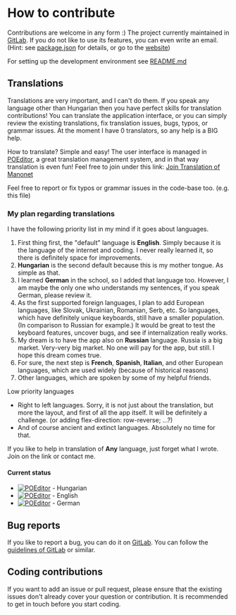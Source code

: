 # How to contribute

Contributions are welcome in any form :) The project currently maintained in [GitLab](https://gitlab.com/zyxneo/typing). If you do not like to use its features, you can even write an email. (Hint: see [package.json](package.json) for details, or go to the [website](http://beta.manonet.org))

For setting up the development environment see [README.md](README.md)

## Translations

Translations are very important, and I can't do them. If you speak any language other than Hungarian then you have perfect skills for translation contributions! You can translate the application interface, or you can simply review the existing translations, fix translation issues, bugs, typos, or grammar issues. At the moment I have 0 translators, so any help is a BIG help.

How to translate? Simple and easy! The user interface is managed in [POEditor](https://poeditor.com), a great translation management system, and in that way translation is even fun! Feel free to join under this link: [Join Translation of Manonet](https://poeditor.com/join/project/eIB3WJcqZ9)

Feel free to report or fix typos or grammar issues in the code-base too. (e.g. this file)

### My plan regarding translations

I have the following priority list in my mind if it goes about languages.

1. First thing first, the "default" language is **English**. Simply because it is the language of the internet and coding. I never really learned it, so there is definitely space for improvements.
2. **Hungarian** is the second default because this is my mother tongue. As simple as that.
3. I learned **German** in the school, so I added that language too. However, I am maybe the only one who understands my sentences, if you speak German, please review it.
4. As the first supported foreign languages, I plan to add European languages, like Slovak, Ukrainian, Romanian, Serb, etc. So languages, which have definitely unique keyboards, still have a smaller population. (In comparison to Russian for example.) It would be great to test the keyboard features, uncover bugs, and see if internalization really works.
5. My dream is to have the app also on **Russian** language. Russia is a big market. Very-very big market. No one will pay for the app, but still. I hope this dream comes true.
6. For sure, the next step is **French**, **Spanish**, **Italian**, and other European languages, which are used widely (because of historical reasons)
7. Other languages, which are spoken by some of my helpful friends.

Low priority languages

- Right to left languages. Sorry, it is not just about the translation, but more the layout, and first of all the app itself. It will be definitely a challenge. (or adding flex-direction: row-reverse; ...?)
- And of course ancient and extinct languages. Absolutely no time for that.

If you like to help in translation of **Any** language, just forget what I wrote. Join on the link or contact me.

#### Current status

- [![POEditor](https://img.shields.io/poeditor/progress/332969/hu?token=1aabd279b4b49d495134bbcff94c2199)](https://poeditor.com/projects/po_edit?id_language=65&per_page=50&id=332969) - Hungarian
- [![POEditor](https://img.shields.io/poeditor/progress/332969/en?token=1aabd279b4b49d495134bbcff94c2199)](https://poeditor.com/projects/po_edit?id_language=43&per_page=50&id=332969) - English
- [![POEditor](https://img.shields.io/poeditor/progress/332969/de?token=1aabd279b4b49d495134bbcff94c2199)](https://poeditor.com/projects/po_edit?id_language=55&per_page=50&id=332969) - German

## Bug reports

If you like to report a bug, you can do it on [GitLab](https://gitlab.com/zyxneo/typing/-/issues/new). You can follow the [guidelines of GitLab](https://about.gitlab.com/blog/2019/01/09/marker-io-gitlab-integration/) or similar.

## Coding contributions

If you want to add an issue or pull request, please ensure that the existing issues don't already cover your question or contribution. It is recommended to get in touch before you start coding.
